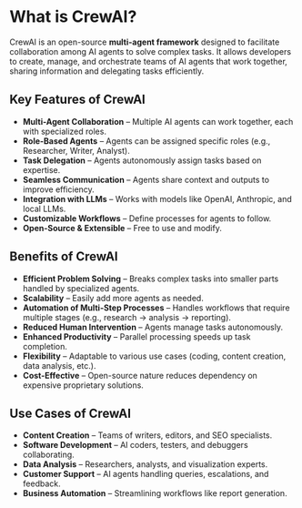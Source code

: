 # What is CrewAI?

CrewAI is an open-source **multi-agent framework** designed to facilitate collaboration among AI agents to solve complex tasks. It allows developers to create, manage, and orchestrate teams of AI agents that work together, sharing information and delegating tasks efficiently.

## Key Features of CrewAI

- **Multi-Agent Collaboration** – Multiple AI agents can work together, each with specialized roles.
- **Role-Based Agents** – Agents can be assigned specific roles (e.g., Researcher, Writer, Analyst).
- **Task Delegation** – Agents autonomously assign tasks based on expertise.
- **Seamless Communication** – Agents share context and outputs to improve efficiency.
- **Integration with LLMs** – Works with models like OpenAI, Anthropic, and local LLMs.
- **Customizable Workflows** – Define processes for agents to follow.
- **Open-Source & Extensible** – Free to use and modify.

## Benefits of CrewAI

- **Efficient Problem Solving** – Breaks complex tasks into smaller parts handled by specialized agents.
- **Scalability** – Easily add more agents as needed.
- **Automation of Multi-Step Processes** – Handles workflows that require multiple stages (e.g., research → analysis → reporting).
- **Reduced Human Intervention** – Agents manage tasks autonomously.
- **Enhanced Productivity** – Parallel processing speeds up task completion.
- **Flexibility** – Adaptable to various use cases (coding, content creation, data analysis, etc.).
- **Cost-Effective** – Open-source nature reduces dependency on expensive proprietary solutions.

## Use Cases of CrewAI

- **Content Creation** – Teams of writers, editors, and SEO specialists.
- **Software Development** – AI coders, testers, and debuggers collaborating.
- **Data Analysis** – Researchers, analysts, and visualization experts.
- **Customer Support** – AI agents handling queries, escalations, and feedback.
- **Business Automation** – Streamlining workflows like report generation.